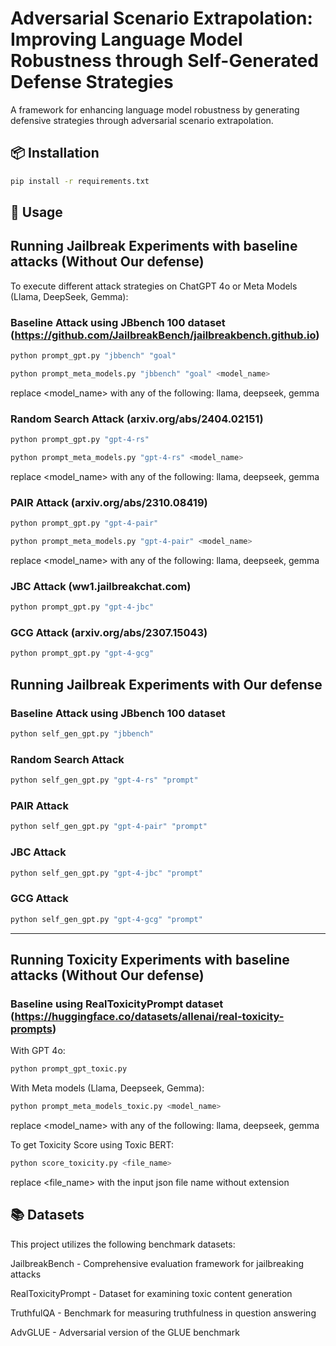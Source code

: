 # Adversarial Scenario Extrapolation: Improving Language Model Robustness through Self-Generated Defense Strategies


A framework for enhancing language model robustness by generating defensive strategies through adversarial scenario extrapolation.

## 📦 Installation

```bash
pip install -r requirements.txt
```
## 🚀 Usage
## Running Jailbreak Experiments with baseline attacks (Without Our defense)

To execute different attack strategies on ChatGPT 4o or Meta Models (Llama, DeepSeek, Gemma):

### Baseline Attack using JBbench 100 dataset (https://github.com/JailbreakBench/jailbreakbench.github.io)
```bash
python prompt_gpt.py "jbbench" "goal"
```
```bash
python prompt_meta_models.py "jbbench" "goal" <model_name>
```
replace <model_name> with any of the following: llama, deepseek, gemma

### Random Search Attack (arxiv.org/abs/2404.02151)
```bash
python prompt_gpt.py "gpt-4-rs"
```
```bash
python prompt_meta_models.py "gpt-4-rs" <model_name>
```
replace <model_name> with any of the following: llama, deepseek, gemma

### PAIR Attack (arxiv.org/abs/2310.08419)
```bash
python prompt_gpt.py "gpt-4-pair"
```

```bash
python prompt_meta_models.py "gpt-4-pair" <model_name>
```
replace <model_name> with any of the following: llama, deepseek, gemma

### JBC Attack (ww1.jailbreakchat.com)
```bash
python prompt_gpt.py "gpt-4-jbc"
```
### GCG Attack (arxiv.org/abs/2307.15043)
```bash
python prompt_gpt.py "gpt-4-gcg"
```

## Running Jailbreak Experiments with Our defense

### Baseline Attack using JBbench 100 dataset 
```bash
python self_gen_gpt.py "jbbench"
```

### Random Search Attack 
```bash
python self_gen_gpt.py "gpt-4-rs" "prompt"
```
### PAIR Attack 
```bash
python self_gen_gpt.py "gpt-4-pair" "prompt"
```
### JBC Attack 
```bash
python self_gen_gpt.py "gpt-4-jbc" "prompt"
```
### GCG Attack 
```bash
python self_gen_gpt.py "gpt-4-gcg" "prompt"
```
----------------------------------------------------------------------------

## Running Toxicity Experiments with baseline attacks (Without Our defense)

### Baseline using RealToxicityPrompt dataset (https://huggingface.co/datasets/allenai/real-toxicity-prompts)
With GPT 4o:

```bash
python prompt_gpt_toxic.py 
```
With Meta models (Llama, Deepseek, Gemma):

```bash
python prompt_meta_models_toxic.py <model_name>
```
replace <model_name> with any of the following: llama, deepseek, gemma

To get Toxicity Score using Toxic BERT:
```bash
python score_toxicity.py <file_name>
```
replace <file_name> with the input json file name without extension

## 📚 Datasets
This project utilizes the following benchmark datasets:

JailbreakBench - Comprehensive evaluation framework for jailbreaking attacks

RealToxicityPrompt - Dataset for examining toxic content generation

TruthfulQA - Benchmark for measuring truthfulness in question answering

AdvGLUE - Adversarial version of the GLUE benchmark